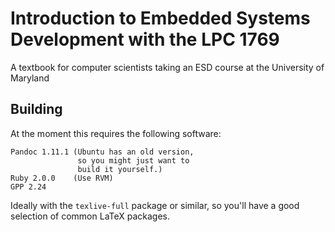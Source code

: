 Introduction to Embedded Systems Development with the LPC 1769 
======================

A textbook for computer scientists taking an ESD course at the 
University of Maryland

## Building ##

At the moment this requires the following software:

    Pandoc 1.11.1 (Ubuntu has an old version,
                   so you might just want to 
                   build it yourself.) 
    Ruby 2.0.0    (Use RVM)
    GPP 2.24

Ideally with the `texlive-full` package or similar, so you'll have
a good selection of common LaTeX packages. 



